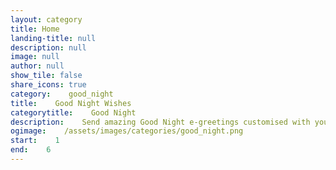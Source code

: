 ```yaml
---
layout: category
title: Home
landing-title: null
description: null
image: null
author: null
show_tile: false
share_icons: true
category:    good_night
title:    Good Night Wishes
categorytitle:    Good Night
description:    Send amazing Good Night e-greetings customised with your name
ogimage:    /assets/images/categories/good_night.png
start:    1
end:    6
---
```

